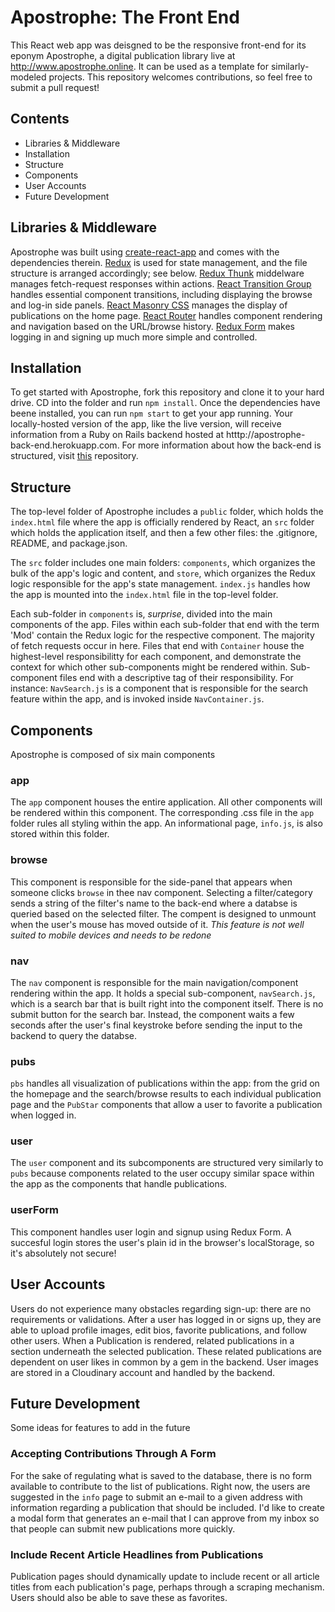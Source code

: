 # Apostrophe: The Front End

This React web app was deisgned to be the responsive front-end for its eponym Apostrophe, a digital publication library live at http://www.apostrophe.online. It can be used as a template for similarly-modeled projects. This repository welcomes contributions, so feel free to submit a pull request! 

## Contents

- Libraries & Middleware
- Installation 
- Structure
- Components 
- User Accounts
- Future Development 

## Libraries & Middleware

Apostrophe was built using [create-react-app](https://github.com/facebook/create-react-app) and comes with the dependencies therein. [Redux](https://github.com/reduxjs/redux) is used for state management, and the file structure is arranged accordingly; see below. [Redux Thunk](https://github.com/reduxjs/redux-thunk) middelware manages fetch-request responses within actions. [React Transition Group](https://github.com/reactjs/react-transition-group) handles essential component transitions, including displaying the browse and log-in side panels. [React Masonry CSS](https://github.com/paulcollett/react-masonry-css) manages the display of publications on the home page. [React Router](https://github.com/ReactTraining/react-router) handles component rendering and navigation based on the URL/browse history. [Redux Form](https://github.com/erikras/redux-form) makes logging in and signing up much more simple and controlled. 

## Installation 

To get started with Apostrophe, fork this repository and clone it to your hard drive. CD into the folder and run ```npm install```. Once the dependencies have beene installed, you can run ```npm start``` to get your app running. Your locally-hosted version of the app, like the live version, will receive information from a Ruby on Rails backend hosted at htttp://apostrophe-back-end.herokuapp.com. For more information about how the back-end is structured, visit [this](https://github.com/critsmet/apostrophe-back-end) repository. 

## Structure

The top-level folder of Apostrophe includes a `public` folder, which holds the `index.html` file where the app is officially rendered by React, an `src` folder which holds the application itself, and then a few other files: the .gitignore, README, and package.json. 

The `src` folder includes one main folders: `components`, which organizes the bulk of the app's logic and content, and `store`, which organizes the Redux logic responsible for the app's state management. `index.js` handles how the app is mounted into the `index.html` file in the top-level folder. 

Each sub-folder in `components` is, *surprise*, divided into the main components of the app. Files within each sub-folder that end with the term 'Mod' contain the Redux logic for the respective component. The majority of fetch requests occur in here. Files that end with `Container` house the highest-level responsibilitty for each component, and demonstrate the context for which other sub-components might be rendered within. Sub-component files end with a descriptive tag of their responsibility. For instance: `NavSearch.js` is a component that is responsible for the search feature within the app, and is invoked inside `NavContainer.js`. 

## Components

Apostrophe is composed of six main components 

### app 

The `app` component houses the entire application. All other components will be rendered within this component. The corresponding .css file in the `app` folder rules all styling within the app. An informational page, `info.js`, is also stored within this folder. 

### browse

This component is responsible for the side-panel that appears when someone clicks `browse` in thee nav component. Selecting a filter/category sends a string of the filter's name to the back-end where a databse is queried based on the selected filter. The compent is designed to unmount when the user's mouse has moved outside of it. *This feature is not well suited to mobile devices and needs to be redone*

### nav

The `nav` component is responsible for the main navigation/component rendering within the app. It holds a special sub-component, `navSearch.js`, which is a search bar that is built right into the component itself. There is no submit button for the search bar. Instead, the component waits a few seconds after the user's final keystroke before sending the input to the backend to query the databse. 

### pubs

`pbs` handles all visualization of publications within the app: from the grid on the homepage and the search/browse results to each individual publication page and the `PubStar` components that allow a user to favorite a publication when logged in. 

### user

The `user` component and its subcomponents are structured very similarly to `pubs` because components related to the user occupy similar space within the app as the components that handle publications. 

### userForm

This component handles user login and signup using Redux Form. A succesful login stores the user's plain id in the browser's localStorage, so it's absolutely not secure! 


## User Accounts

Users do not experience many obstacles regarding sign-up: there are no requirements or validations. After a user has logged in or signs up, they are able to upload profile images, edit bios, favorite publications, and follow other users. When a Publication is rendered, related publications in a section underneath the selected publication. These related publications are dependent on user likes in common by a gem in the backend. User images are stored in a Cloudinary account and handled by the backend. 

## Future Development

Some ideas for features to add in the future 

### Accepting Contributions Through A Form

For the sake of regulating what is saved to the database, there is no form available to contribute to the list of publications. Right now, the users are suggested in the `info` page to submit an e-mail to a given address with information regarding a publication that should be included. I'd like to create a modal form that generates an e-mail that I can approve from my inbox so that people can submit new publications more quickly. 

### Include Recent Article Headlines from Publications

Publication pages should dynamically update to include recent or all article titles from each publication's page, perhaps through a scraping mechanism. Users should also be able to save these as favorites. 
